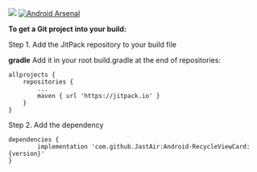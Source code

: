 [![](https://jitpack.io/v/JastAir/Android-RecycleViewCard.svg)](https://jitpack.io/#JastAir/Android-RecycleViewCard)
[![Android Arsenal](https://img.shields.io/badge/Android%20Arsenal-RecycleViewCard-brightgreen.svg?style=flat)](https://android-arsenal.com/details/1/7539)

**To get a Git project into your build:**

Step 1. Add the JitPack repository to your build file

**gradle**
Add it in your root build.gradle at the end of repositories:

	allprojects {
		repositories {
			...
			maven { url 'https://jitpack.io' }
		}
	}
Step 2. Add the dependency

	dependencies {
	        implementation 'com.github.JastAir:Android-RecycleViewCard:{version}'
	}
	

